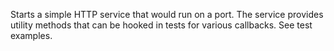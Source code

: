 Starts a simple HTTP service that would run on a port. The service provides utility methods that can be hooked in tests for various callbacks. See test examples.